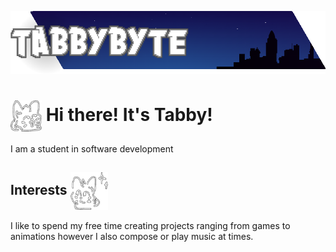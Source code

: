 ![Banner](/Imagery/banner.png?raw=true)
# <img src="/Imagery/tabby.png?raw=true" align="center"  width="50" height="50"> Hi there! It's Tabby!

I am a student in software development


## Interests <img src="/Imagery/tabby2.png?raw=true" align="center"  width="60" height="60">
I like to spend my free time creating projects ranging from games to animations however I also compose or play music at times.
